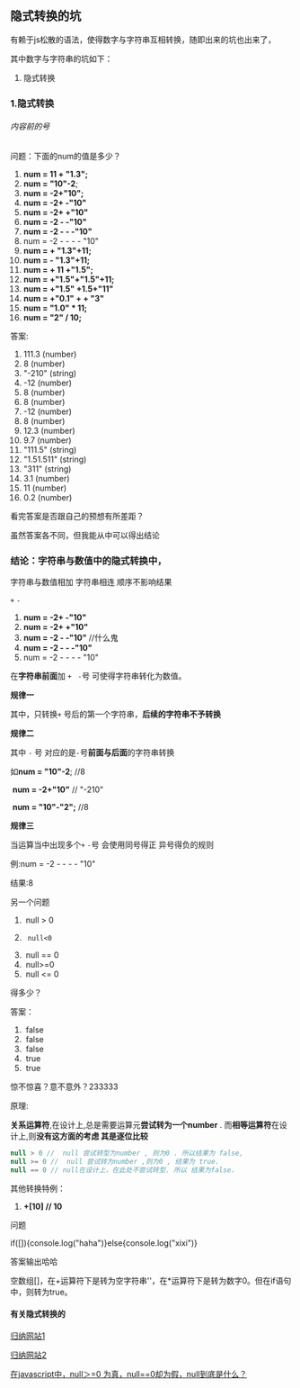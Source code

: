 ## 隐式转换的坑



有赖于js松散的语法，使得数字与字符串互相转换，随即出来的坑也出来了，

其中数字与字符串的坑如下：

1. 隐式转换



### 1.隐式转换

###### 内容前的号

问题：下面的num的值是多少？ 



1.  **num = 11 + "1.3";**
2. **num = "10"-2**;
3. **num = -2+"10";**
4. **num = -2+     -"10"**
5. **num = -2+     +"10"**
6. **num = -2 -    -"10"** 
7. **num =  -2   -    -    -"10"**
8. num =  -2 -  -  -  - "10"
9. **num = + "1.3"+11;**
10. **num = - "1.3"+11;**
11. **num = + 11 +"1.5";**
12. **num = +"1.5"+"1.5"+11;**
13. **num  = +"1.5" +1.5+"11"**
14. **num = +"0.1" +       + "3"**
15. **num = "1.0" * 11;**
16. **num = "2" / 10;**

答案:

1. 111.3		(number)
2. 8			(number)
3. "-210"		(string)
4. -12			(number)
5. 8			(number)
6. 8			(number)
7. -12			(number)
8. 8			(number)
9. 12.3		(number)
10. 9.7			(number)
11. "111.5" 		(string)
12. "1.51.511"	(string)
13. "311"		(string)
14. 3.1			(number)
15. 11			(number)
16. 0.2			(number)

看完答案是否跟自己的预想有所差距？

虽然答案各不同，但我能从中可以得出结论

### 结论：字符串与数值中的隐式转换中，

字符串与数值相加  字符串相连 顺序不影响结果

`+` `-`

1. **num = -2+     -"10"**
2. **num = -2+     +"10"**
3. **num = -2 -    -"10"** //什么鬼
4. **num =  -2   -    -    -"10"**
5. num =  -2 -  -  -  - "10"





在**字符串前面**加 `+ ` `-`号 可使得字符串转化为数值。

**规律一**

其中，只转换`+` 号后的第一个字符串，**后续的字符串不予转换**

**规律二**

其中 `-` 号 对应的是`-`号**前面与后面**的字符串转换

如**num = "10"-2**;    //8

​    **num = -2+"10"**  // "-210" 

​    **num = "10"-"2";** //8

**规律三**

当运算当中出现多个`+` `-`号 会使用同号得正 异号得负的规则

例:num =  -2 -  -  -  - "10"

结果:8



另一个问题

1. ​	 null > 0
2.  	null<0
3. ​	null == 0
4. ​	null>=0
5. ​	null <= 0

得多少？



答案：

1. ​	false
2. ​	false
3. ​	false
4. ​	true
5. ​	true



惊不惊喜？意不意外？233333

原理:

**关系运算符**,在设计上,总是需要运算元**尝试转为一个number** . 而**相等运算符**在设计上,则**没有这方面的考虑 其是逐位比较**

```javascript
null > 0 //  null 尝试转型为number , 则为0 . 所以结果为 false, 
null >= 0 //  null 尝试转为number ,则为0 , 结果为 true. 
null == 0 // null在设计上，在此处不尝试转型. 所以 结果为false.
```

其他转换特例：

1. **+[10]  // 10**


问题

if([]){console.log("haha")}else{console.log("xixi")}

答案输出哈哈



空数组[]，在+运算符下是转为空字符串''，在*运算符下是转为数字0。但在if语句中，则转为true。

#### 有关隐式转换的

[归纳网站1](https://www.jb51.net/article/122519.htm)

[归纳网站2](https://www.jb51.net/article/122992.htm)

[在javascript中，null＞=0 为真，null==0却为假，null到底是什么？](https://www.jianshu.com/p/97a8f9c10572)

